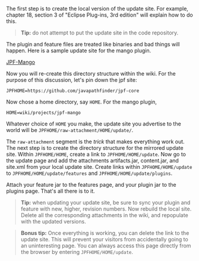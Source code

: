 The first step is to create the local version of the update site.  For example, chapter 18, section 3 of "Eclipse Plug-ins, 3rd edition" will explain how to do this.
  
> **Tip:** do not attempt to put the update site in the code repository.  

The plugin and feature files are treated like binaries and bad things will happen.  Here is a sample update site for the mango plugin.

[JPF-Mango](https://jpf.byu.edu/hg/jpf-mango)

Now you will re-create this directory structure within the wiki.  For the purpose of this discussion, let's pin down the jpf site:

~~~~~~~~ {.bash}
JPFHOME=https://github.com/javapathfinder/jpf-core
~~~~~~~~

Now chose a home directory, say `HOME`.  For the mango plugin, 

~~~~~~~~ {.bash}
HOME=wiki/projects/jpf-mango
~~~~~~~~

Whatever choice of `HOME` you make, the update site you advertise to the world will be `JPFHOME/raw-attachment/HOME/update/`.


The `raw-attachment` segment is the *trick* that makes everything work out.  The next step is to create the directory structure for the mirrored update site.  Within `JPFHOME/HOME`, create a link to `JPFHOME/HOME/update`.  Now go to the update page and add the attachments artifacts.jar, content.jar, and site.xml from your local update site.  Create links within `JPFHOME/HOME/update` to `JPFHOME/HOME/update/features` and `JPFHOME/HOME/update/plugins`.  

Attach your feature jar to the features page, and your plugin jar to the plugins page.  That's all there is to it.

> **Tip:** when updating your update site, be sure to sync your plugin and feature with new, higher, revision numbers.  Now rebuild the local site.  Delete all the corresponding attachments in the wiki, and repopulate with the updated versions.

> **Bonus tip:** Once everything is working, you can delete the link to the update site.  This will prevent your visitors from accidentally going to an uninteresting page.  You can always access this page directly from the browser by entering `JPFHOME/HOME/update`.
